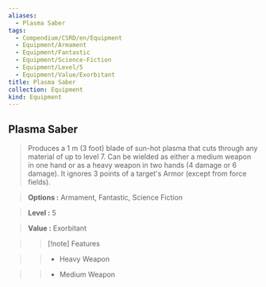 ```yaml
---
aliases:
  - Plasma Saber
tags:
  - Compendium/CSRD/en/Equipment
  - Equipment/Armament
  - Equipment/Fantastic
  - Equipment/Science-Fiction
  - Equipment/Level/5
  - Equipment/Value/Exorbitant
title: Plasma Saber
collection: Equipment
kind: Equipment
---
```

## Plasma Saber    
    
>Produces a 1 m (3 foot) blade of sun-hot plasma that cuts through any material of up to level 7. Can be wielded as either a medium weapon in one hand or as a heavy weapon in two hands (4 damage or 6 damage). It ignores 3 points of a target's Armor (except from force fields).    
> **Options :** Armament, Fantastic, Science Fiction    
> **Level :** 5    
> **Value :** Exorbitant    
>>[!note] Features    
>> - Heavy Weapon    
>> - Medium Weapon